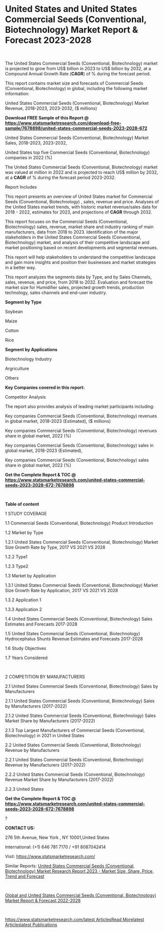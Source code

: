 <h1>United States and United States Commercial Seeds (Conventional, Biotechnology) Market Report & Forecast 2023-2028</h1><br/><p>The United States Commercial Seeds (Conventional, Biotechnology) market is projected to grow from US$ billion in 2023 to US$ billion by 2032, at a Compound Annual Growth Rate (<strong>CAGR</strong>) of % during the forecast period.</p>
 
 
 
 <p>This report contains market size and forecasts of Commercial Seeds (Conventional, Biotechnology) in global, including the following market information:</p>
 
 
 
 <p>United States Commercial Seeds (Conventional, Biotechnology) Market Revenue, 2018-2023, 2023-2032, ($ millions)</p>
 
 
 
 <p><strong>Download FREE Sample of this Report @ <a href="https://www.statsmarketresearch.com/download-free-sample/7678898/united-states-commercial-seeds-2023-2028-672">https://www.statsmarketresearch.com/download-free-sample/7678898/united-states-commercial-seeds-2023-2028-672</a></strong></p>
 
 
 
 <p>United States Commercial Seeds (Conventional, Biotechnology) Market Sales, 2018-2023, 2023-2032,</p>
 
 
 
 <p>United States top five Commercial Seeds (Conventional, Biotechnology) companies in 2022 (%)</p>
 
 
 
 <p>The United States Commercial Seeds (Conventional, Biotechnology) market was valued at million in 2022 and is projected to reach US$ million by 2032, at a <strong>CAGR</strong> of % during the forecast period 2023-2032.</p>
 
 
 
 <p>Report Includes</p>
 
 
 
 <p>This report presents an overview of United States market for Commercial Seeds (Conventional, Biotechnology) , sales, revenue and price. Analyses of the United States market trends, with historic market revenue/sales data for 2018 - 2022, estimates for 2023, and projections of <strong>CAGR</strong> through 2032.</p>
 
 
 
 <p>This report focuses on the Commercial Seeds (Conventional, Biotechnology) sales, revenue, market share and industry ranking of main manufacturers, data from 2018 to 2023. Identification of the major stakeholders in the United States Commercial Seeds (Conventional, Biotechnology) market, and analysis of their competitive landscape and market positioning based on recent developments and segmental revenues.</p>
 
 
 
 <p>This report will help stakeholders to understand the competitive landscape and gain more insights and position their businesses and market strategies in a better way.</p>
 
 
 
 <p>This report analyzes the segments data by Type, and by Sales Channels, sales, revenue, and price, from 2018 to 2032. Evaluation and forecast the market size for Humidifier sales, projected growth trends, production technology, sales channels and end-user industry.</p>
 
 
 
 <p><strong>Segment by Type</strong></p>
 
 
 
 <p>Soybean</p>
 
 
 
 <p>Maize</p>
 
 
 
 <p>Cotton</p>
 
 
 
 <p>Rice</p>
 
 
 
 <p><strong>Segment <strong><strong>by Applications</strong></strong></strong></p>
 
 
 
 <p>Biotechnology Industry</p>
 
 
 
 <p>Argriculture</p>
 
 
 
 <p>Others</p>
 
 
 
 <p><strong>Key Companies covered in this report:</strong></p>
 
 
 
 <p>Competitor Analysis</p>
 
 
 
 <p>The report also provides analysis of leading market participants including:</p>
 
 
 
 <p>Key companies Commercial Seeds (Conventional, Biotechnology) revenues in global market, 2018-2023 (Estimated), ($ millions)</p>
 
 
 
 <p>Key companies Commercial Seeds (Conventional, Biotechnology) revenues share in global market, 2022 (%)</p>
 
 
 
 <p>Key companies Commercial Seeds (Conventional, Biotechnology) sales in global market, 2018-2023 (Estimated),</p>
 
 
 
 <p>Key companies Commercial Seeds (Conventional, Biotechnology) sales share in global market, 2022 (%)</p>
 
 
 
 <div><b>Get the Complete Report & TOC @ <a href="https://www.statsmarketresearch.com/united-states-commercial-seeds-2023-2028-672-7678898">https://www.statsmarketresearch.com/united-states-commercial-seeds-2023-2028-672-7678898</a></b></div>
 
 
 
 <p><br />
 
 <b>Table of content</b></p>
 
 
 
 <p>1 STUDY COVERAGE<br />
 
 1.1 Commercial Seeds (Conventional, Biotechnology) Product Introduction<br />
 
 1.2 Market by Type<br />
 
 1.2.1 United States Commercial Seeds (Conventional, Biotechnology) Market Size Growth Rate by Type, 2017 VS 2021 VS 2028<br />
 
 1.2.2 Type1<br />
 
 1.2.3 Type2<br />
 
 1.3 Market by Application<br />
 
 1.3.1 United States Commercial Seeds (Conventional, Biotechnology) Market Size Growth Rate by Application, 2017 VS 2021 VS 2028<br />
 
 1.3.2 Application 1<br />
 
 1.3.3 Application 2<br />
 
 1.4 United States Commercial Seeds (Conventional, Biotechnology) Sales Estimates and Forecasts 2017-2028<br />
 
 1.5 United States Commercial Seeds (Conventional, Biotechnology) Hydrocephalus Shunts Revenue Estimates and Forecasts 2017-2028<br />
 
 1.6 Study Objectives<br />
 
 1.7 Years Considered<br />
 
 <br />
 
 2 COMPETITION BY MANUFACTURERS<br />
 
 2.1 United States Commercial Seeds (Conventional, Biotechnology) Sales by Manufacturers<br />
 
 2.1.1 United States Commercial Seeds (Conventional, Biotechnology) Sales by Manufacturers (2017-2022)<br />
 
 2.1.2 United States Commercial Seeds (Conventional, Biotechnology) Sales Market Share by Manufacturers (2017-2022)<br />
 
 2.1.3 Top Largest Manufacturers of Commercial Seeds (Conventional, Biotechnology) in 2021 in United States<br />
 
 2.2 United States Commercial Seeds (Conventional, Biotechnology) Revenue by Manufacturers<br />
 
 2.2.1 United States Commercial Seeds (Conventional, Biotechnology) Revenue by Manufacturers (2017-2022)<br />
 
 2.2.2 United States Commercial Seeds (Conventional, Biotechnology) Revenue Market Share by Manufacturers (2017-2022)<br />
 
 2.2.3 United States</p>
 
 
 
 <div><b>Get the Complete Report & TOC @ <a href="https://www.statsmarketresearch.com/united-states-commercial-seeds-2023-2028-672-7678898">https://www.statsmarketresearch.com/united-states-commercial-seeds-2023-2028-672-7678898</a></b></div>
 
 
 
 <p>? </p>
 
 
 
 <p><b>CONTACT US:</b><br />
 
 276 5th Avenue, New York , NY 10001,United States<br />
 
 International: (+1) 646 781 7170 / +91 8087042414<br />
 
 Visit: <a href="https://www.statsmarketresearch.com/">https://www.statsmarketresearch.com/</a><br />
 
 Similar Reports: <a href="https://www.statsmarketresearch.com/united-states-commercial-seeds-2023-2028-672-7678898">United States Commercial Seeds (Conventional, Biotechnology) Market Research Report 2023 - Market Size, Share, Price, Trend and Forecast</a><br />
 
 <br />
 
 <a href="https://www.statsmarketresearch.com/united-states-commercial-seeds-2023-2028-672-7678898">Global and United States Commercial Seeds (Conventional, Biotechnology) Market Report & Forecast 2022-2028</a><br />
 
 <br />
 
 <a href="https://gyeongbokgung.com">https://www.statsmarketresearch.com/</a><a href="https://hallyeomaritime.com">latest Articles</a><a href="https://jingwansa.com">Read More</a><a href="https://nguoiviet.jp/">latest Articles</a><a href="https://www.intelmarketresearch.com/">latest Publications</a></p>